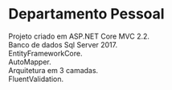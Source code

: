 # Departamento Pessoal
Projeto criado em ASP.NET Core MVC 2.2.<br/>
Banco de dados Sql Server 2017.<br/>
EntityFrameworkCore.<br/>
AutoMapper.<br/>
Arquitetura em 3 camadas.<br/>
FluentValidation.<br/>
